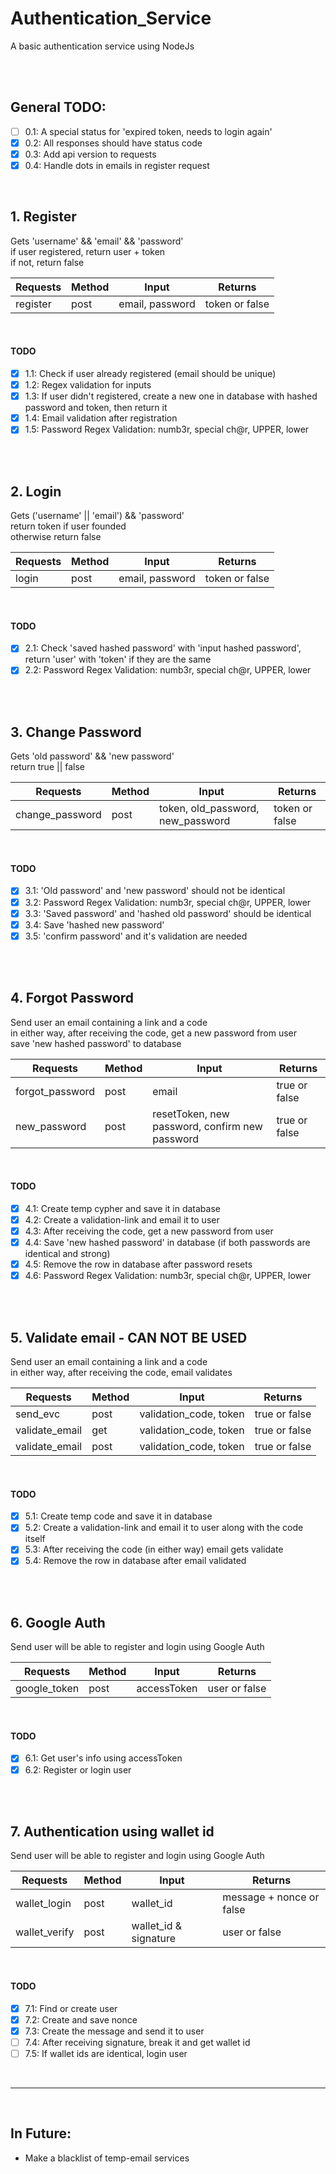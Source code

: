 # Authentication_Service
A basic authentication service using NodeJs

<br/>
<br/>

## General TODO:
- [ ] 0.1: A special status for 'expired token, needs to login again'
- [x] 0.2: All responses should have status code
- [x] 0.3: Add api version to requests
- [x] 0.4: Handle dots in emails in register request

<br/>

## 1. Register
Gets 'username' && 'email' && 'password' <br/>
if user registered, return user + token <br/>
if not, return false <br/>

Requests           |    Method      |     Input                         |   Returns
-------------------|----------------|-----------------------------------|------------------
register           |    post        |    email, password                |  token or false

<br/>

#### TODO
- [x] 1.1: Check if user already registered (email should be unique)
- [x] 1.2: Regex validation for inputs
- [x] 1.3: If user didn't registered, create a new one in database with hashed password and token, then return it
- [x] 1.4: Email validation after registration
- [x] 1.5: Password Regex Validation: numb3r, special ch@r, UPPER, lower

<br/>
<br/>

## 2. Login
Gets ('username' || 'email') && 'password' <br/>
return token if user founded <br/>
otherwise return false <br/>

Requests           |    Method      |     Input                 |   Returns
-------------------|----------------|---------------------------|------------------
login              |    post        |    email, password        |  token or false

<br/>

#### TODO
- [x] 2.1: Check 'saved hashed password' with 'input hashed password', return 'user' with 'token' if they are the same
- [x] 2.2: Password Regex Validation: numb3r, special ch@r, UPPER, lower

<br/>
<br/>

## 3. Change Password
Gets 'old password' && 'new password' <br/>
return true || false <br/>

Requests           |    Method      |     Input                             |   Returns
-------------------|----------------|---------------------------------------|------------------
change_password    |    post        |    token, old_password, new_password  |  token or false


<br/>

#### TODO
- [x] 3.1: 'Old password' and 'new password' should not be identical
- [x] 3.2: Password Regex Validation: numb3r, special ch@r, UPPER, lower
- [x] 3.3: 'Saved password' and 'hashed old password' should be identical
- [x] 3.4: Save 'hashed new password'
- [x] 3.5: 'confirm password' and it's validation are needed

<br/>
<br/>

## 4. Forgot Password
Send user an email containing a link and a code <br/>
in either way, after receiving the code, get a new password from user <br/>
save 'new hashed password' to database <br/>

Requests           |    Method      |     Input                                                 |   Returns
-------------------|----------------|-----------------------------------------------------------|------------------
forgot_password    |    post        |    email                                                  |  true or false
new_password       |    post        |    resetToken, new password, confirm new password         |  true or false

<br/>

#### TODO
- [x] 4.1: Create temp cypher and save it in database
- [x] 4.2: Create a validation-link and email it to user
- [x] 4.3: After receiving the code, get a new password from user
- [x] 4.4: Save 'new hashed password' in database (if both passwords are identical and strong)
- [x] 4.5: Remove the row in database after password resets
- [x] 4.6: Password Regex Validation: numb3r, special ch@r, UPPER, lower

<br/>
<br/>

## 5. Validate email - CAN NOT BE USED
Send user an email containing a link and a code <br/>
in either way, after receiving the code, email validates <br/>

Requests           |    Method      |     Input                     |   Returns
-------------------|----------------|-------------------------------|------------------
send_evc           |    post        |    validation_code, token     |  true or false
validate_email     |    get         |    validation_code, token     |  true or false
validate_email     |    post        |    validation_code, token     |  true or false

<br/>

#### TODO
- [x] 5.1: Create temp code and save it in database
- [x] 5.2: Create a validation-link and email it to user along with the code itself
- [x] 5.3: After receiving the code (in either way) email gets validate
- [x] 5.4: Remove the row in database after email validated

<br/>
<br/>

## 6. Google Auth
Send user will be able to register and login using Google Auth <br/>

Requests           |    Method      |     Input           |   Returns
-------------------|----------------|---------------------|------------------
google_token       |    post        |     accessToken     |  user or false

<br/>

#### TODO
- [x] 6.1: Get user's info using accessToken
- [x] 6.2: Register or login user

<br/>
<br/>

## 7. Authentication using wallet id
Send user will be able to register and login using Google Auth <br/>

Requests           |    Method      |     Input                     |   Returns
-------------------|----------------|-------------------------------|----------------------------
wallet_login       |    post        |     wallet_id                 |  message + nonce or false
wallet_verify      |    post        |     wallet_id & signature     |  user or false

<br/>

#### TODO
- [x] 7.1: Find or create user
- [x] 7.2: Create and save nonce
- [x] 7.3: Create the message and send it to user
- [ ] 7.4: After receiving signature, break it and get wallet id
- [ ] 7.5: If wallet ids are identical, login user

<br/>
<hr/>
<br/>

## In Future:
- Make a blacklist of temp-email services

